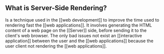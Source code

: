 
## What is Server-Side Rendering?

Is a technique used in the [[web development]] to improve the time used to rendering fast the [[web applications]]. It involves generating the HTML content of a web page on the [[Server]] side, before sending it to the client's web browser. The only bad issues not exist an [[interactive application]] between the user and the [[web applications]] because the user client not rendering the [[web applications]].
